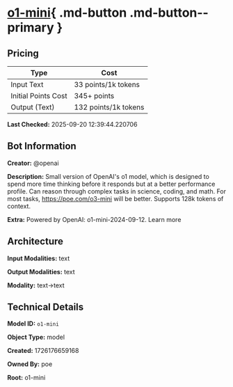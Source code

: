 # [o1-mini](https://poe.com/o1-mini){ .md-button .md-button--primary }

## Pricing

| Type | Cost |
|------|------|
| Input Text | 33 points/1k tokens |
| Initial Points Cost | 345+ points |
| Output (Text) | 132 points/1k tokens |

**Last Checked:** 2025-09-20 12:39:44.220706


## Bot Information

**Creator:** @openai

**Description:** Small version of OpenAI's o1 model, which is designed to spend more time thinking before it responds but at a better performance profile. Can reason through complex tasks in science, coding, and math. For most tasks, https://poe.com/o3-mini will be better. Supports 128k tokens of context.

**Extra:** Powered by OpenAI: o1-mini-2024-09-12. Learn more


## Architecture

**Input Modalities:** text

**Output Modalities:** text

**Modality:** text->text


## Technical Details

**Model ID:** `o1-mini`

**Object Type:** model

**Created:** 1726176659168

**Owned By:** poe

**Root:** o1-mini
